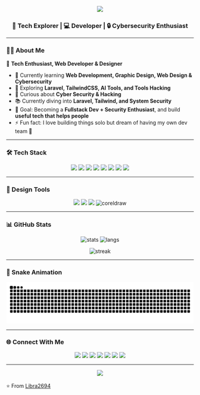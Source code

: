 <!-- Banner -->
<p align="center">
  <img src="https://capsule-render.vercel.app/api?type=waving&color=0:ff6ec4,100:7873f5&height=200&section=header&text=Hi%20👋,%20I'm%20Libra!&fontSize=40&fontColor=fff&animation=fadeIn&fontAlignY=35" />
</p>

<h3 align="center">🌟 Tech Explorer | 💻 Developer | 🔒 Cybersecurity Enthusiast</h3>

---

### 👨‍💻 About Me  
🌟 **Tech Enthusiast, Web Developer & Designer**  

- 🔭 Currently learning **Web Development, Graphic Design, Web Design & Cybersecurity**  
- 🌱 Exploring **Laravel, TailwindCSS, AI Tools, and Tools Hacking**  
- 🔐 Curious about **Cyber Security & Hacking**  
- 📚 Currently diving into **Laravel, Tailwind, and System Security**  
- 🎯 Goal: Becoming a **Fullstack Dev + Security Enthusiast**, and build **useful tech that helps people**  
- ⚡ Fun fact: I love building things solo but dream of having my own dev team 🚀  

---

### 🛠️ Tech Stack
<p align="center">
  <img src="https://img.shields.io/badge/PHP-777BB4?style=for-the-badge&logo=php&logoColor=white"/>
  <img src="https://img.shields.io/badge/Laravel-FF2D20?style=for-the-badge&logo=laravel&logoColor=white"/>
  <img src="https://img.shields.io/badge/Python-3776AB?style=for-the-badge&logo=python&logoColor=white"/>
  <img src="https://img.shields.io/badge/MySQL-005C84?style=for-the-badge&logo=mysql&logoColor=white"/>
  <img src="https://img.shields.io/badge/TailwindCSS-38B2AC?style=for-the-badge&logo=tailwind-css&logoColor=white"/>
  <img src="https://img.shields.io/badge/JavaScript-323330?style=for-the-badge&logo=javascript&logoColor=F7DF1E"/>
  <img src="https://img.shields.io/badge/HTML5-E34F26?style=for-the-badge&logo=html5&logoColor=white"/>
  <img src="https://img.shields.io/badge/CSS3-1572B6?style=for-the-badge&logo=css3&logoColor=white"/>
</p>

---

### 🎨 Design Tools  
<p align="center">
  <img src="https://img.shields.io/badge/Figma-F24E1E?style=for-the-badge&logo=figma&logoColor=white"/>
  <img src="https://img.shields.io/badge/Adobe Photoshop-31A8FF?style=for-the-badge&logo=adobe-photoshop&logoColor=white"/>
  <img src="https://img.shields.io/badge/Canva-00C4CC?style=for-the-badge&logo=canva&logoColor=white"/>
  <img src="https://cdn.worldvectorlogo.com/logos/coreldraw-2019.svg" height="40" alt="coreldraw"/>
</p>

---

### 📊 GitHub Stats
<p align="center">
  <img src="https://github-readme-stats.vercel.app/api?username=Libra2694&show_icons=true&theme=radical" alt="stats" height="160"/>
  <img src="https://github-readme-stats.vercel.app/api/top-langs/?username=Libra2694&layout=compact&theme=radical" alt="langs" height="160"/>
</p>

<p align="center">
  <img src="https://github-readme-streak-stats.herokuapp.com?user=Libra2694&theme=radical" alt="streak" height="160"/>
</p>

---

### 🐍 Snake Animation
<p align="center">
  <img src="https://github.com/Libra2694/Libra2694/blob/output/snake.svg" alt="snake animation" />
</p>

---

### 🌐 Connect With Me
<p align="center">
<a href="https://github.com/Libra2694"><img src="https://img.shields.io/badge/GitHub-333?style=for-the-badge&logo=github&logoColor=white"/></a>
<a href="https://www.linkedin.com/in/alif-aditya-57b198345/"><img src="https://img.shields.io/badge/LinkedIn-0077B5?style=for-the-badge&logo=linkedin&logoColor=white"/></a>
<a href="https://instagram.com/alif_id26"><img src="https://img.shields.io/badge/Instagram-E4405F?style=for-the-badge&logo=instagram&logoColor=white"/></a>
<a href="https://wa.me/6285267100674"><img src="https://img.shields.io/badge/WhatsApp-25D366?style=for-the-badge&logo=whatsapp&logoColor=white"/></a>
<a href="https://x.com/libra_id26"><img src="https://img.shields.io/badge/Twitter-1DA1F2?style=for-the-badge&logo=twitter&logoColor=white"/></a>
<a href="https://t.me/libra_id26"><img src="https://img.shields.io/badge/Telegram-26A5E4?style=for-the-badge&logo=telegram&logoColor=white"/></a>
<a href="https://discord.gg/pxVmpaWG"><img src="https://img.shields.io/badge/Discord-5865F2?style=for-the-badge&logo=discord&logoColor=white"/></a>
</p>


---

<p align="center">
  <img src="https://capsule-render.vercel.app/api?type=waving&color=0:7873f5,100:ff6ec4&height=100&section=footer"/>
</p>

⭐️ From [Libra2694](https://github.com/Libra2694)
